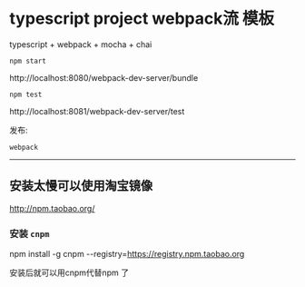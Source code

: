 # typescript project webpack流 模板 


typescript + webpack + mocha + chai 

`npm start`

http://localhost:8080/webpack-dev-server/bundle

`npm test`

http://localhost:8081/webpack-dev-server/test

发布:

`webpack`


 -----

## 安装太慢可以使用淘宝镜像

http://npm.taobao.org/

### 安装 `cnpm`

npm install -g cnpm --registry=https://registry.npm.taobao.org

安装后就可以用cnpm代替npm 了
